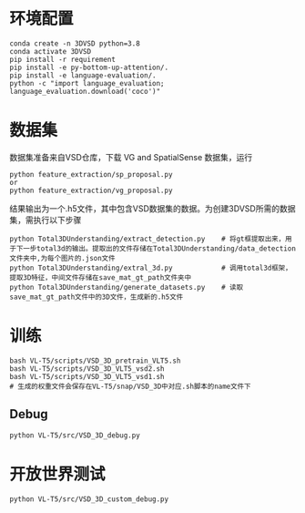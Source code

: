 # 环境配置
```
conda create -n 3DVSD python=3.8
conda activate 3DVSD
pip install -r requirement
pip install -e py-bottom-up-attention/.
pip install -e language-evaluation/.
python -c "import language_evaluation; language_evaluation.download('coco')"
```

# 数据集
数据集准备来自VSD仓库，下载 VG and SpatialSense 数据集，运行
```
python feature_extraction/sp_proposal.py
or 
python feature_extraction/vg_proposal.py
```
结果输出为一个.h5文件，其中包含VSD数据集的数据。为创建3DVSD所需的数据集，需执行以下步骤
```
python Total3DUnderstanding/extract_detection.py    # 将gt框提取出来，用于下一步total3d的输出。提取出的文件存储在Total3DUnderstanding/data_detection文件夹中,为每个图片的.json文件
python Total3DUnderstanding/extral_3d.py            # 调用total3d框架，提取3D特征，中间文件存储在save_mat_gt_path文件夹中
python Total3DUnderstanding/generate_datasets.py    # 读取save_mat_gt_path文件中的3D文件，生成新的.h5文件
```

# 训练
```
bash VL-T5/scripts/VSD_3D_pretrain_VLT5.sh
bash VL-T5/scripts/VSD_3D_VLT5_vsd2.sh
bash VL-T5/scripts/VSD_3D_VLT5_vsd1.sh
# 生成的权重文件会保存在VL-T5/snap/VSD_3D中对应.sh脚本的name文件下
```

## Debug
```
python VL-T5/src/VSD_3D_debug.py
```

# 开放世界测试
```
python VL-T5/src/VSD_3D_custom_debug.py
```